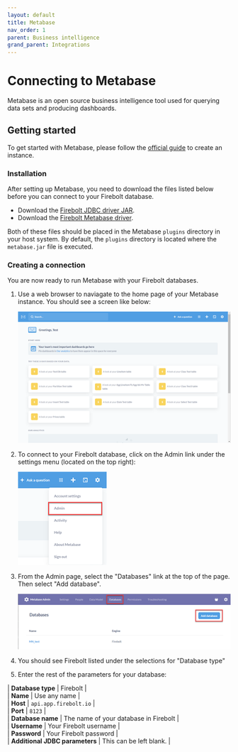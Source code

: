 ```yaml
---
layout: default
title: Metabase
nav_order: 1
parent: Business intelligence
grand_parent: Integrations
---
```


# Connecting to Metabase

Metabase is an open source business intelligence tool used for querying data sets and producing dashboards.

## Getting started

To get started with Metabase, please follow the [official guide](https://www.metabase.com/docs/latest/operations-guide/running-the-metabase-jar-file.html) to create an instance.

### Installation

After setting up Metabase, you need to download the files listed below before you can connect to your Firebolt database.

* Download the [Firebolt JDBC driver JAR](https://docs.firebolt.io/integrations/connecting-via-jdbc).
* Download the [Firebolt Metabase driver](https://firebolt-publishing-public.s3.amazonaws.com/repo/metabase-driver/firebolt-metabase-driver.jar).

Both of these files should be placed in the Metabase `plugins` directory in your host system. By default, the `plugins` directory is located where the `metabase.jar` file is executed.

### Creating a connection

You are now ready to run Metabase with your Firebolt databases.

1. Use a web browser to naviagate to the home page of your Metabase instance. You should see a screen like below:

    ![Metabase home page](../../assets/images/Metabase_home.png)

2. To connect to your Firebolt database, click on the Admin link under the settings menu (located on the top right):

    ![Metabase home page](../../assets/images/Metabase_admin_menu.png)

3. From the Admin page, select the "Databases" link at the top of the page. Then select "Add database".  

    ![Metabase home page](../../assets/images/Metabase_admin_menu2.png)

4. You should see Firebolt listed under the selections for "Database type"

5. Enter the rest of the parameters for your database:


| **Database type**              |  Firebolt                                                                                                                                                                                         |                                                        
| **Name**                       |  Use any name                                                                                                                                                                                     |                                                        
| **Host**                       |  `api.app.firebolt.io`                                                                                                                                                                            |                                                        
| **Port**                       |  `8123`                                                                                                                                                                                           |                                                        
| **Database name**              |  The name of your database in Firebolt                                                                                                                                                            |                                                        
| **Username**                   |  Your Firebolt username                                                                                                                                                                           |                                                       
| **Password**                   |  Your Firebolt password                                                                                                                                                                           |                                                       
| **Additional JDBC parameters** |  This can be left blank. |
